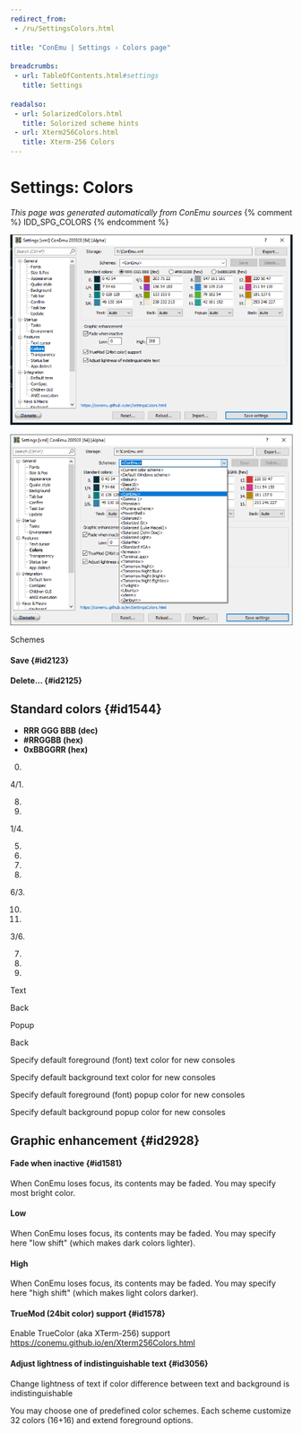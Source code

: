 ```yaml
---
redirect_from:
 - /ru/SettingsColors.html

title: "ConEmu | Settings › Colors page"

breadcrumbs:
 - url: TableOfContents.html#settings
   title: Settings

readalso:
 - url: SolarizedColors.html
   title: Solorized scheme hints
 - url: Xterm256Colors.html
   title: Xterm-256 Colors
---
```


# Settings: Colors

*This page was generated automatically from ConEmu sources*
{% comment %} IDD_SPG_COLORS {% endcomment %}

![ConEmu Settings: Colors](/img/Settings-Colors.png)

![ConEmu Settings: Colors](/img/Settings-Colors2.png)



Schemes

#### Save  {#id2123}


#### Delete...  {#id2125}


## Standard colors  {#id1544}




* **RRR GGG BBB (dec)**
* **#RRGGBB (hex)**
* **0xBBGGRR (hex)**




0.



4/1.



8.



12.



1/4.



5.



9.



13.



2.



6/3.



10.



14.



3/6.



7.



11.



15.



Text



Back



Popup



Back



Specify default foreground (font) text color for new consoles

Specify default background text color for new consoles

Specify default foreground (font) popup color for new consoles

Specify default background popup color for new consoles

## Graphic enhancement  {#id2928}

#### Fade when inactive  {#id1581}
When ConEmu loses focus, its contents may be faded. You may specify most bright color.

#### Low
When ConEmu loses focus, its contents may be faded. You may specify here "low shift" (which makes dark colors lighter).

#### High
When ConEmu loses focus, its contents may be faded. You may specify here "high shift" (which makes light colors darker).

#### TrueMod (24bit color) support  {#id1578}
Enable TrueColor (aka XTerm-256) support https://conemu.github.io/en/Xterm256Colors.html

#### Adjust lightness of indistinguishable text  {#id3056}
Change lightness of text if color difference between text and background is indistinguishable



You may choose one of predefined color schemes. Each scheme customize 32 colors (16+16) and extend foreground options.

